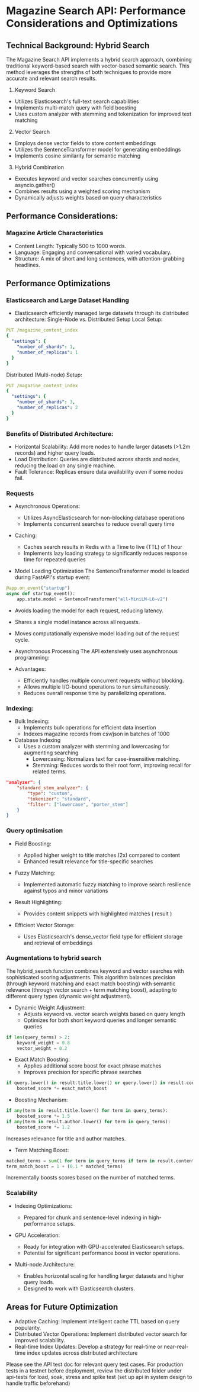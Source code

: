 # Magazine Search API: Performance Considerations and Optimizations

## Technical Background: Hybrid Search
The Magazine Search API implements a hybrid search approach, combining traditional keyword-based search with vector-based semantic search. This method leverages the strengths of both techniques to provide more accurate and relevant search results.

1. Keyword Search
- Utilizes Elasticsearch's full-text search capabilities
- Implements multi-match query with field boosting
- Uses custom analyzer with stemming and tokenization for improved text matching

2. Vector Search
 - Employs dense vector fields to store content embeddings
 - Utilizes the SentenceTransformer model for generating embeddings
 - Implements cosine similarity for semantic matching

3. Hybrid Combination
- Executes keyword and vector searches concurrently using asyncio.gather()
- Combines results using a weighted scoring mechanism
- Dynamically adjusts weights based on query characteristics

## Performance Considerations: 
### Magazine Article Characteristics
- Content Length: Typically 500 to 1000 words.
- Language: Engaging and conversational with varied vocabulary.
- Structure: A mix of short and long sentences, with attention-grabbing headlines.

## Performance Optimizations
### Elasticsearch and Large Dataset Handling
- Elasticsearch efficiently managed large datasets through its distributed architecture:
Single-Node vs. Distributed Setup
Local Setup:
```yaml
PUT /magazine_content_index
{
  "settings": {
    "number_of_shards": 1,
    "number_of_replicas": 1
  }
}
```
Distributed (Multi-node) Setup:
```yaml
PUT /magazine_content_index
{
  "settings": {
    "number_of_shards": 3,
    "number_of_replicas": 2
  }
}
```

### Benefits of Distributed Architecture:
- Horizontal Scalability: Add more nodes to handle larger datasets (>1.2m records) and higher query loads.
- Load Distribution: Queries are distributed across shards and nodes, reducing the load on any single machine.
- Fault Tolerance: Replicas ensure data availability even if some nodes fail.


### Requests
- Asynchronous Operations:
    - Utilizes AsyncElasticsearch for non-blocking database operations
    - Implements concurrent searches to reduce overall query time

- Caching:
    - Caches search results in Redis with a Time to live (TTL) of 1 hour 
    - Implements lazy loading strategy to significantly reduces response time for repeated queries

- Model Loading Optimization
The SentenceTransformer model is loaded during FastAPI's startup event:
```python
@app.on_event("startup")
async def startup_event():
    app.state.model = SentenceTransformer("all-MiniLM-L6-v2")
```
- Avoids loading the model for each request, reducing latency.
- Shares a single model instance across all requests.
- Moves computationally expensive model loading out of the request cycle.

- Asynchronous Processing
The API extensively uses asynchronous programming:
- Advantages:
    - Efficiently handles multiple concurrent requests without blocking.
    - Allows multiple I/O-bound operations to run simultaneously.
    - Reduces overall response time by parallelizing operations.

### Indexing:
- Bulk Indexing:
    - Implements bulk operations for efficient data insertion
    - Indexes magazine records from csv/json in batches of 1000 
- Database Indexing
    - Uses a custom analyzer with stemming and lowercasing for augmenting searching
        - Lowercasing: Normalizes text for case-insensitive matching.
        - Stemming: Reduces words to their root form, improving recall for related terms.
```json
"analyzer": {
    "standard_stem_analyzer": {
        "type": "custom",
        "tokenizer": "standard",
        "filter": ["lowercase", "porter_stem"]
    }
}
```

### Query optimisation
- Field Boosting:
    - Applied higher weight to title matches (2x) compared to content
    - Enhanced result relevance for title-specific searches

- Fuzzy Matching:
    - Implemented automatic fuzzy matching to improve search resilience against typos and minor variations

- Result Highlighting:
    - Provides content snippets with highlighted matches (</em> result </em>)

- Efficient Vector Storage:
    - Uses Elasticsearch's dense_vector field type for efficient storage and retrieval of embeddings

### Augmentations to hybrid search
The hybrid_search function combines keyword and vector searches with sophisticated scoring adjustments. This algorithm balances precision (through keyword matching and exact match boosting) with semantic relevance (through vector search + term matching boost), adapting to different query types (dynamic weight adjustment).
- Dynamic Weight Adjustment:
    - Adjusts keyword vs. vector search weights based on query length
    - Optimizes for both short keyword queries and longer semantic queries

```python
if len(query_terms) > 2:
    keyword_weight = 0.8
    vector_weight = 0.2
```
- Exact Match Boosting:
    - Applies additional score boost for exact phrase matches
    - Improves precision for specific phrase searches

```python
if query.lower() in result.title.lower() or query.lower() in result.content.lower():
    boosted_score *= exact_match_boost
```
- Boosting Mechanism:
```python
if any(term in result.title.lower() for term in query_terms):
    boosted_score *= 1.5
if any(term in result.author.lower() for term in query_terms):
    boosted_score *= 1.2
```
Increases relevance for title and author matches.

- Term Matching Boost:
```python
matched_terms = sum(1 for term in query_terms if term in result.content.lower())
term_match_boost = 1 + (0.1 * matched_terms)
```
Incrementally boosts scores based on the number of matched terms.


### Scalability 

- Indexing Optimizations:
    - Prepared for chunk and sentence-level indexing in high-performance setups.


- GPU Acceleration:
    - Ready for integration with GPU-accelerated Elasticsearch setups.
    - Potential for significant performance boost in vector operations.

- Multi-node Architecture:
    - Enables horizontal scaling for handling larger datasets and higher query loads.
    - Designed to work with Elasticsearch clusters.

## Areas for Future Optimization
- Adaptive Caching: Implement intelligent cache TTL based on query popularity.
- Distributed Vector Operations: Implement distributed vector search for improved scalability.
- Real-time Index Updates: Develop a strategy for real-time or near-real-time index updates across distributed architecture

Please see the API test doc for relevant query test cases. 
For production tests in a testnet before deployment, review the distributed folder under api-tests for load, soak, stress and spike test (set up api in system design to handle traffic beforehand)
